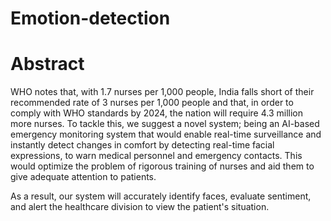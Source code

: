 # Emotion-detection

# Abstract
WHO notes that, with 1.7 nurses per 1,000 people, India falls short of their recommended rate of 3 nurses per 1,000 people and that, in order to comply with WHO standards by 2024, the nation will require 4.3 million more nurses.  To tackle this, we  suggest a novel system; being an AI-based emergency monitoring system that would enable real-time surveillance and instantly detect changes in comfort by detecting real-time facial expressions, to warn medical personnel and emergency contacts. This would optimize the problem of rigorous training of nurses and aid them to give adequate attention to patients. 

As a result, our system will accurately identify faces, evaluate sentiment, and alert the healthcare division to view the patient's situation.

